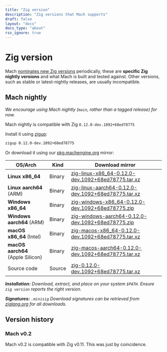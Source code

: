 ```yaml
---
title: "Zig version"
description: "Zig versions that Mach supports"
draft: false
layout: "docs"
docs_type: "about"
rss_ignore: true
---
```


# Zig version

Mach [nominates new Zig versions](../nominated-zig) periodically, these are **specific Zig nightly versions** and what Mach is built and tested against. Other versions, such as stable or latest-nightly releases, are usually incompatible.

## Mach nightly

_We encourage using Mach nightly (`main`, rather than a tagged release) for now._

Mach nightly is compatible with Zig `0.12.0-dev.1092+68ed78775`

Install it using [zigup](https://github.com/marler8997/zigup):

```sh
zigup 0.12.0-dev.1092+68ed78775
```

Or download it using our [pkg.machengine.org](https://pkg.machengine.org) mirror:

| OS/Arch                           | Kind   | Download mirror                                                                                                                         |
|-----------------------------------|--------|-----------------------------------------------------------------------------------------------------------------------------------------|
| **Linux x86_64**                  | Binary | [zig-linux-x86_64-0.12.0-dev.1092+68ed78775.tar.xz](https://pkg.machengine.org/zig/zig-linux-x86_64-0.12.0-dev.1092+68ed78775.tar.xz)   |
| **Linux aarch64** (ARM)           | Binary | [zig-linux-aarch64-0.12.0-dev.1092+68ed78775.tar.xz](https://pkg.machengine.org/zig/zig-linux-aarch64-0.12.0-dev.1092+68ed78775.tar.xz) |
| **Windows x86_64**                | Binary | [zig-windows-x86_64-0.12.0-dev.1092+68ed78775.zip](https://pkg.machengine.org/zig/zig-windows-x86_64-0.12.0-dev.1092+68ed78775.zip)     |
| **Windows aarch64** (ARM)         | Binary | [zig-windows-aarch64-0.12.0-dev.1092+68ed78775.zip](https://pkg.machengine.org/zig/zig-windows-aarch64-0.12.0-dev.1092+68ed78775.zip)   |
| **macOS x86_64** (Intel)          | Binary | [zig-macos-x86_64-0.12.0-dev.1092+68ed78775.tar.xz](https://pkg.machengine.org/zig/zig-macos-x86_64-0.12.0-dev.1092+68ed78775.tar.xz)   |
| **macOS aarch64** (Apple Silicon) | Binary | [zig-macos-aarch64-0.12.0-dev.1092+68ed78775.tar.xz](https://pkg.machengine.org/zig/zig-macos-aarch64-0.12.0-dev.1092+68ed78775.tar.xz) |
| Source code                       | Source | [zig-0.12.0-dev.1092+68ed78775.tar.xz](https://pkg.machengine.org/zig/zig-0.12.0-dev.1092+68ed78775.tar.xz)                             |

_**Installation:** Download, extract, and place on your system `$PATH`. Ensure `zig version` reports the right version._

_**Signatures:** `.minisig` Download signatures can be retrieved from [ziglang.org](https://ziglang.org/download/) for all downloads._

## Version history

### Mach v0.2

Mach v0.2 is compatible with Zig v0.11. This was just by coincidence.
